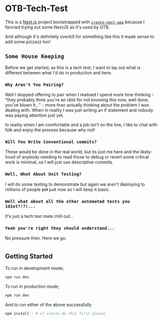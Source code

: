 # OTB-Tech-Test

This is a [Next.js](https://nextjs.org/) project bootstrapped with [`create-next-app`](https://github.com/vercel/next.js/tree/canary/packages/create-next-app) because I fancied trying out some NextJS as it's used by OTB.

And although it's definitely overkill for something like this it made sense to add some pizzazz too!

## `Some House Keeping`

Before we get started, as this is a tech test, I want to lay out what is different between what I'd do in production and here.

### `Why Aren't You Pairing?`

Well I stopped offering to pair when I realised I spend more time thinking - "they probably think you're an idiot for not knowing this now, well done, you've blown it..." - more than actually thinking about the problem I was dealing with. When in reality I was just writing an if statement and nobody was paying attention just yet.

In reality when I am comfortable and a job isn't on the line, I like to chat with folk and enjoy the process because why not!

### `Will You Write Conventional commits?`

These would be done in the real world, but its just me here and the likely-hood of anybody needing to read those to debug or revert some critical work is minimal, so I will just use descriptive commits.

### `Well, What About Unit Testing?`

I will do some testing to demonstrate but again we aren't deploying to millions of people ~~yet~~ just now so I will keep it basic.

### `Well what about all the other automated tests you idiot?!?!...`

It's just a tech test mate chill out...

### `Yeah you're right they should understand...`

No pressure then. Here we go.

#
## Getting Started

To run in development mode;

```bash
npm run dev
```

To run in production mode;

```bash
npm run dev
```

And to run either of the above successfully

```bash
npm install - # of course do this first please
```
